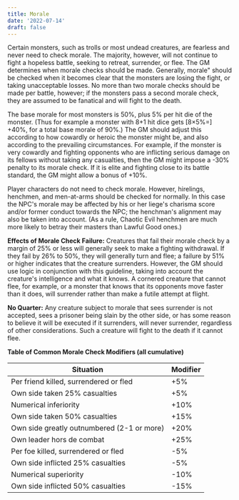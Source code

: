 ```yaml
---
title: Morale
date: '2022-07-14'
draft: false
---
```


Certain monsters, such as trolls or most undead creatures, are fearless and never need to check morale. The majority, however, will not continue to fight a hopeless battle, seeking to retreat, surrender, or flee. The GM determines when morale checks should be made. Generally, morale" should be checked when it becomes clear that the monsters are losing the fight, or taking unacceptable losses. No more than two morale checks should be made per battle, however; if the monsters pass a second morale check, they are assumed to be fanatical and will fight to the death.

The base morale for most monsters is 50%, plus 5% per hit die of the monster. (Thus for example a monster with 8+1 hit dice gets [8×5%=] +40%, for a total base morale of 90%.) The GM should adjust this according to how cowardly or heroic the monster might be, and also according to the prevailing circumstances. For example, if the monster is very cowardly and fighting opponents who are inflicting serious damage on its fellows without taking any casualties, then the GM might impose a -30% penalty to its morale check. If it is elite and fighting close to its battle standard, the GM might allow a bonus of +10%.

Player characters do not need to check morale. However, hirelings, henchmen, and men-at-arms should be checked for normally. In this case the NPC's morale may be affected by his or her liege's charisma score and/or former conduct towards the NPC; the henchman's alignment may also be taken into account. (As a rule, Chaotic Evil henchmen are much more likely to betray their masters than Lawful Good ones.)

**Effects of Morale Check Failure:** Creatures that fail their morale check by a margin of 25% or less will generally seek to make a fighting withdrawal. If they fail by 26% to 50%, they will generally turn and flee; a failure by 51% or higher indicates that the creature surrenders. However, the GM should use logic in conjunction with this guideline, taking into account the creature's intelligence and what it knows. A cornered creature that cannot flee, for example, or a monster that knows that its opponents move faster than it does, will surrender rather than make a futile attempt at flight.

**No Quarter:** Any creature subject to morale that sees surrender is not accepted, sees a prisoner being slain by the other side, or has some reason to believe it will be executed if it surrenders, will never surrender, regardless of other considerations. Such a creature will fight to the death if it cannot flee.

**Table of Common Morale Check Modifiers (all cumulative)**

| **Situation**                              | **Modifier** |
| ------------------------------------------ | ------------ |
| Per friend killed, surrendered or fled     | +5%          |
| Own side taken 25% casualties              | +5%          |
| Numerical inferiority                      | +10%         |
| Own side taken 50% casualties              | +15%         |
| Own side greatly outnumbered (2-1 or more) | +20%         |
| Own leader hors de combat                  | +25%         |
| Per foe killed, surrendered or fled        | -5%          |
| Own side inflicted 25% casualties          | -5%          |
| Numerical superiority                      | -10%         |
| Own side inflicted 50% casualties          | -15%         |
